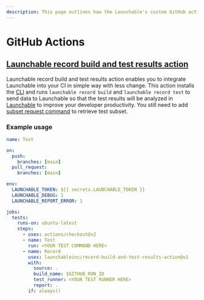 ```yaml
---
description: This page outlines how the Launchable's custom GitHub actions.
---
```


# GitHub Actions

## [Launchable record build and test results action](https://github.com/launchableinc/record-build-and-test-results-action)

Launchable record build and test results action enables you to integrate Launchable into your CI in simple way with less change. This action installs the [CLI](https://github.com/launchableinc/cli) and runs `launchable record build` and `launchable record test` to send data to Launchable so that the test results will be analyzed in [Launchable](https://www.launchableinc.com/) to improve your developer productivity. You still need to add [subset request command](https://docs.launchableinc.com/resources/cli-reference#subset) to retrieve test subset.

### Example usage

```yaml
name: Test

on:
  push:
    branches: [main]
  pull_request:
    branches: [main]

env:
  LAUNCHABLE_TOKEN: ${{ secrets.LAUNCHABLE_TOKEN }}
  LAUNCHABLE_DEBUG: 1
  LAUNCHABLE_REPORT_ERROR: 1

jobs:
  tests:
    runs-on: ubuntu-latest
    steps:
      - uses: actions/checkout@v2
      - name: Test
        run: <YOUR TEST COMMAND HERE>
      - name: Record
        uses: launchableinc/record-build-and-test-results-action@v1
        with:
          source: .
          build_name: $GITHUB_RUN_ID
          test_runner: <YOUR TEST RUNNER HERE>
          report: .
        if: always()
```
